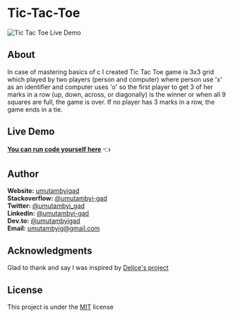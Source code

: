 # Tic-Tac-Toe
![Tic Tac Toe Live Demo](https://user-images.githubusercontent.com/65312850/111076565-1044ec00-84ed-11eb-8b1d-b65056d0dd4d.PNG)

## About
In case of mastering basics of c I created Tic Tac Toe game is 3x3 grid which played by two players (person and computer) where person use 'x' as an identifier and computer uses 'o' so the first player to get 3 of her marks in a row (up, down, across, or diagonally) is the winner or when all 9 squares are full, the game is over. If no player has 3 marks in a row, the game ends in a tie.

## Live Demo
[**You can run code yourself here**](https://replit.com/@umutambyigad/Tic-TacToe#play.c) 👈

## Author
**Website:** [umutambyigad](https://umutambyigad.herokuapp.com) <br>
**Stackoverflow:** [@umutambyi-gad](https://stackoverflow.com/users/13536893/umutambyi-gad) <br>
**Twitter:** [@umutambyi_gad](https://twitter.com/umutambyi_gad) <br>
**Linkedin:**  [@umutambyi-gad](https://www.linkedin.com/in/umutambyi-gad/) <br>
**Dev.to:** [@umutambyigad](https://dev.to/umutambyigad) <br>
**Email:** [umutambyig@gmail.com](mailto:umutambyig@gmail.com) <br>

## Acknowledgments
Glad to thank and say I was inspired by [Delice's project](https://github.com/DeliceLydia/Tic-Tac-Toe-Game)
## License

This project is under the [MIT](https://github.com/umutambyi-gad/Tic-Tac-Toe/blob/master/LICENSE) license
